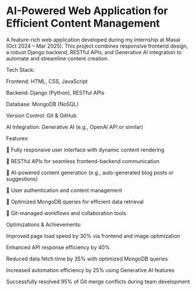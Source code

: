 # AI-Powered Web Application for Efficient Content Management

A feature-rich web application developed during my internship at Masai (Oct 2024 – Mar 2025). This project combines responsive frontend design, a robust Django backend, RESTful APIs, and Generative AI integration to automate and streamline content creation.

Tech Stack:

Frontend: HTML, CSS, JavaScript

Backend: Django (Python), RESTful APIs

Database: MongoDB (NoSQL)

Version Control: Git & GitHub

AI Integration: Generative AI (e.g., OpenAI API or similar)

Features:

🔹 Fully responsive user interface with dynamic content rendering

🔹 RESTful APIs for seamless frontend-backend communication

🔹 AI-powered content generation (e.g., auto-generated blog posts or suggestions)

🔹 User authentication and content management

🔹 Optimized MongoDB queries for efficient data retrieval

🔹 Git-managed workflows and collaboration tools

Optimizations & Achievements:

Improved page load speed by 30% via frontend and image optimization

Enhanced API response efficiency by 40%

Reduced data fetch time by 35% with optimized MongoDB queries

Increased automation efficiency by 25% using Generative AI features

Successfully resolved 95% of Git merge conflicts during team development
